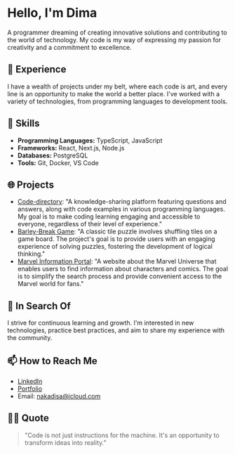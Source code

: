 # Hello, I'm Dima

A programmer dreaming of creating innovative solutions and contributing to the world of technology. My code is my way of expressing my passion for creativity and a commitment to excellence.

## 🚀 Experience

I have a wealth of projects under my belt, where each code is art, and every line is an opportunity to make the world a better place. I've worked with a variety of technologies, from programming languages to development tools.

## 💼 Skills

- **Programming Languages:** TypeScript, JavaScript
- **Frameworks:** React, Next.js, Node.js
- **Databases:** PostgreSQL
- **Tools:** Git, Docker, VS Code

## 🌐 Projects

- [Code-directory]([link](https://code-directory.com/)): "A knowledge-sharing platform featuring questions and answers, along with code examples in various programming languages. My goal is to make coding learning engaging and accessible to everyone, regardless of their level of experience."
- [Barley-Break Game]([link](https://barley-break-seven.vercel.app/)): "A classic tile puzzle involves shuffling tiles on a game board. The project's goal is to provide users with an engaging experience of solving puzzles, fostering the development of logical thinking."
- [Marvel Information Portal]([link]https://marvel-characters-ivory.vercel.app/): "A website about the Marvel Universe that enables users to find information about characters and comics. The goal is to simplify the search process and provide convenient access to the Marvel world for fans."

## 🌱 In Search Of

I strive for continuous learning and growth. I'm interested in new technologies, practice best practices, and aim to share my experience with the community.

## 📫 How to Reach Me

- [LinkedIn]([link](https://www.linkedin.com/in/dzmitry-rybak/))
- [Portfolio]([link](https://rybak.vercel.app/))
- Email: nakadisa@icloud.com

## 👨‍💻 Quote

> "Code is not just instructions for the machine. It's an opportunity to transform ideas into reality."
